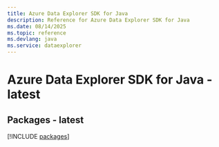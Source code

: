 ```yaml
---
title: Azure Data Explorer SDK for Java
description: Reference for Azure Data Explorer SDK for Java
ms.date: 08/14/2025
ms.topic: reference
ms.devlang: java
ms.service: dataexplorer
---
```

# Azure Data Explorer SDK for Java - latest
## Packages - latest
[!INCLUDE [packages](data-explorer-index.md)]